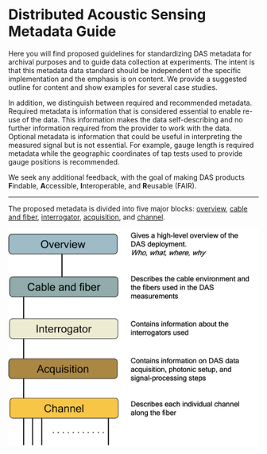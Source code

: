 # Distributed Acoustic Sensing Metadata Guide

Here you will find proposed guidelines for standardizing DAS metadata for archival purposes and to guide data collection at experiments. The intent is that this metadata data standard should be independent of the specific implementation and the emphasis is on content. We provide a suggested outline for content and show examples for several case studies.

In addition, we distinguish between required and recommended metadata.  Required metadata is information that is considered essential to enable re-use of the data. This information makes the data self-describing and no further information required from the provider to work with the data. Optional metadata is information that could be useful in interpreting the measured signal but is not essential. For example, gauge length is required metadata while the geographic coordinates of tap tests used to provide gauge positions is recommended. 

We seek any additional feedback, with the goal of making DAS products **F**indable, **A**ccessible, **I**nteroperable, and **R**eusable (FAIR). 

---

The proposed metadata is divided into five major blocks: [overview](./term_overview.md), [cable and fiber](./term_cable_and_fiber.md), [interrogator](./term_interrogator.md), [acquisition](./term_acquisition.md), and [channel](./term_channel.md).

![DAS metadata structure](../figures/fig_overview_metadata.png?raw=true)

